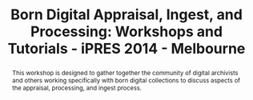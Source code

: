 ---
abstract: "This workshop is designed to gather together the community of digital archivists
  and others working specifically with born digital collections to discuss aspects
  of the appraisal, processing, and ingest process. \n"
creators:
- Elford, Douglas
- Langley, Somaya
- O'Meara, Erin
- Lee, Christopher
- Mennerich, Donald
- Moran, Jessica
- Jolly, Emma
- Rosin, Leigh
date: null
document_url: https://services.phaidra.univie.ac.at/api/object/o:378136/download
grand_parent: iPRES
institutions: []
keywords:
- born digital
- digital archivists
- appraisal
- ingest workflows
landing_page_url: https://phaidra.univie.ac.at/o:378136
language: eng
layout: publication
license: CC BY-NC-SA 3.0 AT
notes_url: null
parent: iPRES 2014
presentation_url: null
size: 147346
source_name: iPRES
title: 'Born Digital Appraisal, Ingest, and Processing: Workshops and Tutorials -
  iPRES 2014 - Melbourne'
type: paper
year: 2014
---